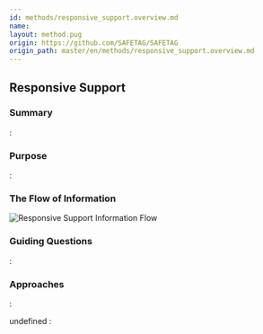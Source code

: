 ```yaml
---
id: methods/responsive_support.overview.md
name: 
layout: method.pug
origin: https://github.com/SAFETAG/SAFETAG
origin_path: master/en/methods/responsive_support.overview.md
---
```

## Responsive Support

### Summary
:[](../methods/responsive_support/summary.md)
### Purpose
:[](../methods/responsive_support/purpose.md)
### The Flow of Information
![Responsive Support Information Flow](images/info_flows/responsive_support.svg)

### Guiding Questions
:[](../methods/responsive_support/guiding_questions.md)
### Approaches
:[](../methods/responsive_support/approaches.md)

undefined
:[](../references/footnotes.md)
